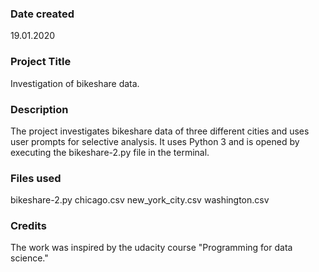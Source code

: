 ### Date created
19.01.2020
### Project Title
Investigation of bikeshare data.

### Description
The project investigates bikeshare data of three different cities and uses user prompts for selective analysis.
It uses Python 3 and is opened by executing the bikeshare-2.py file in the terminal.

### Files used
bikeshare-2.py
chicago.csv
new_york_city.csv
washington.csv

### Credits
The work was inspired by the udacity course "Programming for data science."
